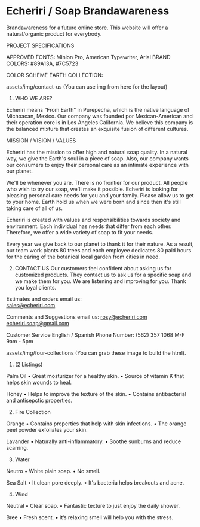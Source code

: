 # Echeriri / Soap Brandawareness

Brandawareness for a future online store.
This website will offer a natural/organic product for everybody. 


PROJECT SPECIFICATIONS

APPROVED FONTS: Minion Pro, American Typewriter, Arial
BRAND COLORS: #89A13A, #7C5723

COLOR SCHEME EARTH COLLECTION: 


<!-- CHAD, DEVELOP TWO SECTIONS FOR FROM THE HEADER.  -->
assets/img/contact-us 
(You can use img from here for the layout)

1. WHO WE ARE?

Echeriri means “From Earth” in Purepecha, which is the native language of Michoacan, Mexico. Our company was founded por Mexican-American and their operation core is in Los Angeles California. We believe this company is the balanced mixture that creates an exquisite fusion of different cultures.


MISSION / VISION / VALUES

Echeriri has the mission to offer high and natural soap quality. In a natural way, we give the Earth's soul in a piece of soap. Also, our company wants our consumers to enjoy their personal care as an intimate experience with our planet.

We'll be whenever you are. There is no frontier for our product. All people who wish to try our soap, we'll make it possible. Echeriri is looking for pleasing personal care needs for you and your family. Please allow us to get to your home. Earth hold us when we were born and since then it's still taking care of all of us.

Echeriri is created with values and responsibilities towards society and environment. Each individual has needs that differ from each other. Therefore, we offer a wide variety of soap to fit your needs.

Every year we give back to our planet to thank it for their nature. As a result, our team work plants 80 trees and each employee dedicates 80 paid hours for the caring of the botanical local garden from cities in need.


2. CONTACT US 
Our customers feel confident about asking us for customized products. They contact us to ask us for a specific soap and we make them for you. We are listening and improving for you. Thank you loyal clients.

Estimates and orders email us:  
sales@echeriri.com

Comments and Suggestions email us: 
rosy@echeriri.com
echeriri.soap@gmail.com


Customer Service English / Spanish
Phone Number:
(562) 357 1068 
M-F 9am - 5pm



<!-- RITCHIE, DEVELOP FOUR COLLECTIONS. -->
assets/img/four-collections
(You can grab these image to build the html).

1.  (2 Listings)

Palm Oil
• Great mosturizer for a healthy skin. 
• Source of vitamin K that helps skin wounds to heal.

Honey
• Helps to improve the texture of the skin.
• Contains antibacterial and antisepctic properties.

2. Fire Collection

Orange
• Contains properties that help with skin infections.
• The orange peel powder exfoliates your skin.

Lavander
• Naturally anti-inflammatory.
• Soothe sunburns and reduce scarring.

3. Water

Neutro
• White plain soap.
• No smell.

Sea Salt
• It clean pore deeply.
• It's bacteria helps breakouts and acne.

4. Wind

Neutral
• Clear soap.
• Fantastic texture to just enjoy the daily shower.

Bree
• Fresh scent.
• It’s relaxing smell will help you with the stress.

